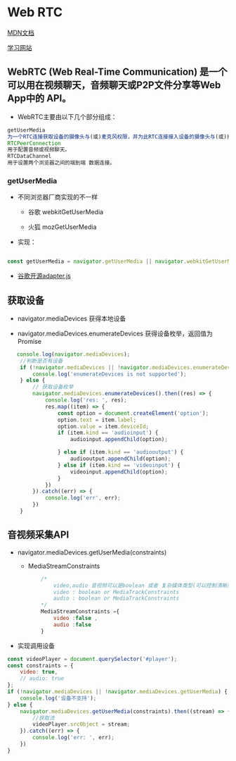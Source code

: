 # Web RTC

[MDN文档](https://developer.mozilla.org/zh-CN/search?q=web+rtc&topic=apps&topic=html&topic=css&topic=js&topic=api&topic=canvas&topic=svg&topic=webgl&topic=mobile&topic=webdev&topic=http&topic=webext&topic=standards)

[学习网站](https://webrtc.org.cn/)

## WebRTC (Web Real-Time Communication) 是一个可以用在视频聊天，音频聊天或P2P文件分享等Web App中的 API。

* WebRTC主要由以下几个部分组成：

``` js
getUserMedia
为一个RTC连接获取设备的摄像头与(或)麦克风权限，并为此RTC连接接入设备的摄像头与(或)麦克风的信号。
RTCPeerConnection
用于配置音频或视频聊天。
RTCDataChannel
用于设置两个浏览器之间的端到端 数据连接。

```

### getUserMedia

* 不同浏览器厂商实现的不一样

    * 谷歌 webkitGetUserMedia

    * 火狐 mozGetUserMedia

* 实现： 

```js

const getUserMedia = navigator.getUserMedia || navigator.webkitGetUserMedia || navigator.mozGetUserMedia ;

```

* [谷歌开源adapter.js](https://github.com/Temasys/AdapterJS)


## 获取设备

* navigator.mediaDevices 获得本地设备

* navigator.mediaDevices.enumerateDevices 获得设备枚举，返回值为 Promise

```js
   console.log(navigator.mediaDevices);
    //判断是否有设备
    if (!navigator.mediaDevices || !navigator.mediaDevices.enumerateDevices) {
        console.log('enumerateDevices is not supported');
    } else {
        // 获取设备枚举
        navigator.mediaDevices.enumerateDevices().then((res) => {
            console.log('res: ', res);
            res.map((item) => {
                const option = document.createElement('option');
                option.text = item.label;
                option.value = item.deviceId;
                if (item.kind == 'audioinput') {
                    audioinput.appendChild(option);

                } else if (item.kind == 'audiooutput') {
                    audiooutput.appendChild(option);
                } else if (item.kind == 'videoinput') {
                    videoinput.appendChild(option);
                }
            })
        }).catch((err) => {
            console.log('err', err);
        })
    }
```

## 音视频采集API

* navigator.mediaDevices.getUserMedia(constraints)

    * MediaStreamConstraints

        ```js
            /*
                video,audio 音视频可以是boolean 或者 复杂媒体类型(可以控制清晰度，音量大小，帧频等)
                video : boolean or MediaTrackConstraints
                audio : boolean or MediaTrackConstraints
            */
            MediaStreamConstraints ={
                video :false , 
                audio :false 
            }
        ```

* 实现调用设备

```js
const videoPlayer = document.querySelector('#player');
const constraints = {
    video: true,
    // audio: true
};
if (!navigator.mediaDevices || !navigator.mediaDevices.getUserMedia) {
    console.log('设备不支持');
} else {
    navigator.mediaDevices.getUserMedia(constraints).then((stream) => {
        //获取流
        videoPlayer.srcObject = stream;
    }).catch((err) => {
        console.log('err: ', err);
    })
}
```